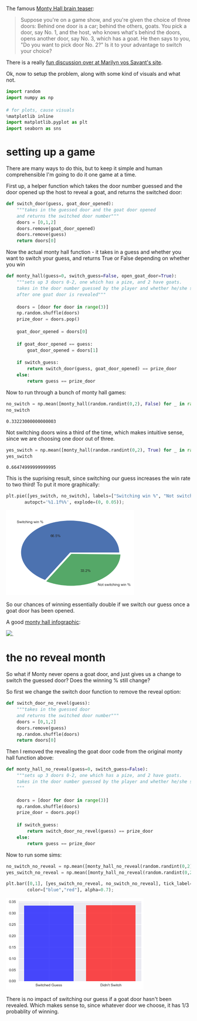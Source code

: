 
The famous [Monty Hall brain teaser](https://en.wikipedia.org/wiki/Monty_Hall_problem):

> Suppose you're on a game show, and you're given the choice of three doors: Behind one door is a car; behind the others, goats. You pick a door, say No. 1, and the host, who knows what's behind the doors, opens another door, say No. 3, which has a goat. He then says to you, "Do you want to pick door No. 2?" Is it to your advantage to switch your choice?

There is a really [fun discussion over at Marilyn vos Savant's site](http://marilynvossavant.com/game-show-problem/).

Ok, now to setup the problem, along with some kind of visuals and what not.


```python
import random
import numpy as np

# for plots, cause visuals
%matplotlib inline
import matplotlib.pyplot as plt 
import seaborn as sns
```

# setting up a game

There are many ways to do this, but to keep it simple and human comprehensible I'm going to do it one game at a time. 

First up, a helper function which takes the door number guessed and the door opened up the host to reveal a goat, and returns the switched door:


```python
def switch_door(guess, goat_door_opened):
    """takes in the guessed door and the goat door opened
    and returns the switched door number"""
    doors = [0,1,2]
    doors.remove(goat_door_opened)
    doors.remove(guess)
    return doors[0]
```

Now the actual monty hall function - it takes in a guess and whether you want to switch your guess, and returns True or False depending on whether you win


```python
def monty_hall(guess=0, switch_guess=False, open_goat_door=True):
    """sets up 3 doors 0-2, one which has a pize, and 2 have goats.
    takes in the door number guessed by the player and whether he/she switched door
    after one goat door is revealed"""
    
    doors = [door for door in range(3)]
    np.random.shuffle(doors)
    prize_door = doors.pop()
    
    goat_door_opened = doors[0]
    
    if goat_door_opened == guess:
        goat_door_opened = doors[1]
        
    if switch_guess:
        return switch_door(guess, goat_door_opened) == prize_door
    else:
        return guess == prize_door
```

Now to run through a bunch of monty hall games:


```python
no_switch = np.mean([monty_hall(random.randint(0,2), False) for _ in range(100000)])
no_switch
```




    0.33223000000000003



Not switching doors wins a third of the time, which makes intuitive sense, since we are choosing one door out of three.


```python
yes_switch = np.mean([monty_hall(random.randint(0,2), True) for _ in range(100000)])
yes_switch
```




    0.66474999999999995



This is the suprising result, since switching our guess increases the win rate to two third! To put it more graphically:


```python
plt.pie([yes_switch, no_switch], labels=["Switching win %", "Not switching win %"],
       autopct='%1.1f%%', explode=(0, 0.05));
```


![png](monty_hall/monty_hall_11_0.png)


So our chances of winning essentially double if we switch our guess once a goat door has been opened.

A good [monty hall infographic](https://somethingaweek.wordpress.com/2010/08/19/22-lets-make-a-deal/):

<img src="images/monty-hall.png" width="75%">.

# the no reveal month

So what if Monty never opens a goat door, and just gives us a change to switch the guessed door? Does the winning % still change?

So first we change the switch door function to remove the reveal option:


```python
def switch_door_no_revel(guess):
    """takes in the guessed door
    and returns the switched door number"""
    doors = [0,1,2]
    doors.remove(guess)
    np.random.shuffle(doors)
    return doors[0]
```

Then I removed the revealing the goat door code from the original monty hall function above:


```python
def monty_hall_no_reveal(guess=0, switch_guess=False):
    """sets up 3 doors 0-2, one which has a pize, and 2 have goats.
    takes in the door number guessed by the player and whether he/she switched door
    """
    
    doors = [door for door in range(3)]
    np.random.shuffle(doors)
    prize_door = doors.pop()
        
    if switch_guess:
        return switch_door_no_revel(guess) == prize_door
    else:
        return guess == prize_door
```

Now to run some sims:


```python
no_switch_no_reveal = np.mean([monty_hall_no_reveal(random.randint(0,2), False) for _ in range(100000)])
yes_switch_no_reveal = np.mean([monty_hall_no_reveal(random.randint(0,2), True) for _ in range(100000)])
```


```python
plt.bar([0,1], [yes_switch_no_reveal, no_switch_no_reveal], tick_label=["Switched Guess","Didn't Switch"], 
        color=["blue","red"], alpha=0.7);
```


![png](monty_hall/monty_hall_19_0.png)


There is no impact of switching our guess if a goat door hasn't been revealed. Which makes sense to, since whatever door we choose, it has 1/3 probablity of winning. 


```python

```
